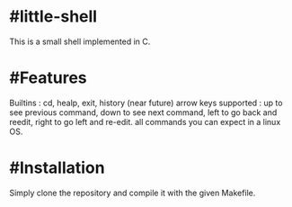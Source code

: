 #little-shell
===============

This is a small shell implemented in C.

#Features
=====================

Builtins : cd, healp, exit, history (near future)
arrow keys supported : up to see previous command, down to see next command, left to go back and reedit, right to go left and re-edit.
all commands you can expect in a linux OS.

#Installation
===============

Simply clone the repository and compile it with the given Makefile.
